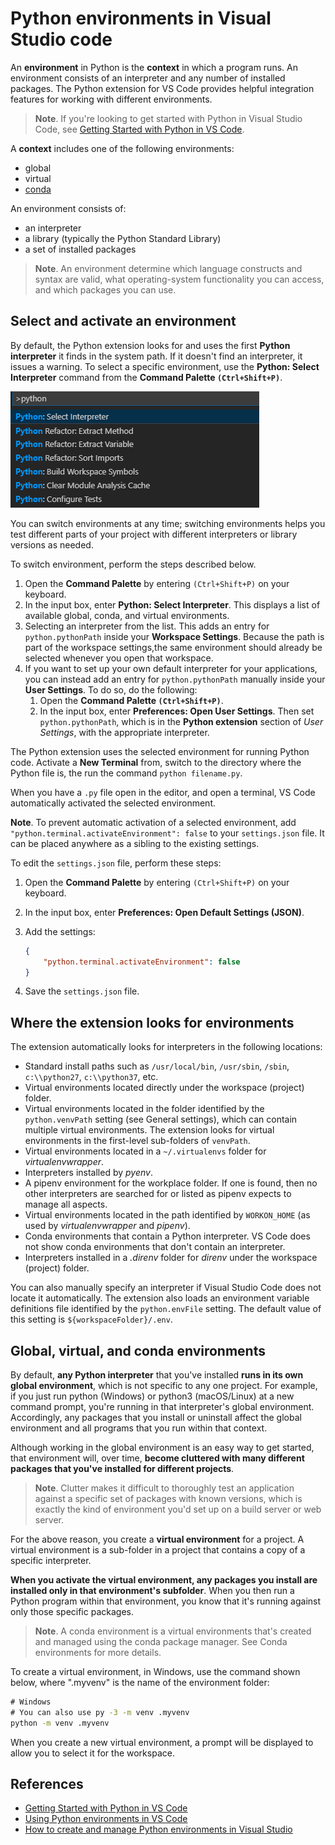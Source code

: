 # Python environments in Visual Studio code

An **environment** in Python is the **context** in which a program runs. An environment consists of an interpreter and any number of installed packages. The Python extension for VS Code provides helpful integration features for working with different environments.

> **Note**. If you're looking to get started with Python in Visual Studio Code, see [Getting Started with Python in VS Code](https://code.visualstudio.com/docs/python/python-tutorial).

A **context** includes one of the following environments:

- global
- virtual
- [conda](https://www.anaconda.com/)

An environment consists of:

- an interpreter
- a library (typically the Python Standard Library)
- a set of installed packages

> **Note**.
> An environment determine which language constructs and syntax are valid, what operating-system functionality you can access, and which packages you can use.


## Select and activate an environment

By default, the Python extension looks for and uses the first **Python interpreter** it finds in the system path. If it doesn't find an interpreter, it issues a warning.
To select a specific environment, use the **Python: Select Interpreter** command from the **Command Palette `(Ctrl+Shift+P)`**.

![select-environment](../../Media/Python/select-environment.PNG)

You can switch environments at any time; switching environments helps you test different parts of your project with different interpreters or library versions as needed.

To switch environment, perform the steps described below.

1. Open the **Command Palette** by entering `(Ctrl+Shift+P)` on your keyboard.
1. In the input box, enter **Python: Select Interpreter**. This displays a list of available global, conda, and virtual environments.
1. Selecting an interpreter from the list. This adds an entry for `python.pythonPath` inside your **Workspace Settings**. Because the path is part of the workspace settings,the same environment should already be selected whenever you open that workspace. 
1. If you want to set up your own default interpreter for your applications, you can instead add an entry for `python.pythonPath` manually inside your **User Settings**. To do so, do the following:
    1. Open the **Command Palette `(Ctrl+Shift+P)`**.
    1. In the input box, enter **Preferences: Open User Settings**. Then set `python.pythonPath`, which is in the **Python extension** section of *User Settings*, with the appropriate interpreter.

The Python extension uses the selected environment for running Python code. Activate a **New Terminal** from, switch to the directory where the Python file is, the run the command `python filename.py`. 

When you have a `.py` file open in the editor, and open a terminal, VS Code automatically activated the selected environment.

**Note**. To prevent automatic activation of a selected environment, add `"python.terminal.activateEnvironment": false` to your `settings.json` file. It can be placed anywhere as a sibling to the existing settings.

To edit the `settings.json` file, perform these steps:

1. Open the **Command Palette** by entering `(Ctrl+Shift+P)` on your keyboard.
1. In the input box, enter **Preferences: Open Default Settings (JSON)**.
1. Add the settings:

    ```json
    {
        "python.terminal.activateEnvironment": false
    }
    ```

1. Save the `settings.json` file.


## Where the extension looks for environments

The extension automatically looks for interpreters in the following locations:

- Standard install paths such as `/usr/local/bin`, `/usr/sbin`, `/sbin`, `c:\\python27`, `c:\\python37`, etc.
- Virtual environments located directly under the workspace (project) folder.
- Virtual environments located in the folder identified by the `python.venvPath` setting (see General settings), which can contain multiple virtual environments. The extension looks for virtual environments in the first-level sub-folders of `venvPath`.
- Virtual environments located in a `~/.virtualenvs` folder for *virtualenvwrapper*.
- Interpreters installed by *pyenv*.
- A pipenv environment for the workplace folder. If one is found, then no other interpreters are searched for or listed as pipenv expects to manage all aspects.
- Virtual environments located in the path identified by `WORKON_HOME` (as used by *virtualenvwrapper* and *pipenv*).
- Conda environments that contain a Python interpreter. VS Code does not show conda environments that don't contain an interpreter.
- Interpreters installed in a *.direnv* folder for *direnv* under the workspace (project) folder.

You can also manually specify an interpreter if Visual Studio Code does not locate it automatically.
The extension also loads an environment variable definitions file identified by the `python.envFile` setting. The default value of this setting is `${workspaceFolder}/.env`.

## Global, virtual, and conda environments

By default, **any Python interpreter** that you've installed **runs in its own global environment**, which is not specific to any one project. 
For example, if you just run python (Windows) or python3 (macOS/Linux) at a new command prompt, you're running in that interpreter's global environment. Accordingly, any packages that you install or uninstall affect the global environment and all programs that you run within that context.

Although working in the global environment is an easy way to get started, that environment will, over time, **become cluttered with many different packages that you've installed for different projects**. 

>**Note**. Clutter makes it difficult to thoroughly test an application against a specific set of packages with known versions, which is exactly the kind of environment you'd set up on a build server or web server.

For the above reason, you create a **virtual environment** for a project. A virtual environment is a sub-folder in a project that contains a copy of a specific interpreter. 

**When you activate the virtual environment, any packages you install are installed only in that environment's subfolder**. When you then run a Python program within that environment, you know that it's running against only those specific packages.

>**Note**. A conda environment is a virtual environments that's created and managed using the conda package manager. See Conda environments for more details.

To create a virtual environment, in Windows, use the command shown below, where ".myvenv" is the name of the environment folder:

```cmd
# Windows
# You can also use py -3 -m venv .myvenv
python -m venv .myvenv
```

When you create a new virtual environment, a prompt will be displayed to allow you to select it for the workspace.

## References

- [Getting Started with Python in VS Code](https://code.visualstudio.com/docs/python/python-tutorial)
- [Using Python environments in VS Code](https://code.visualstudio.com/docs/python/environments#_global-virtual-and-conda-environments)
- [How to create and manage Python environments in Visual Studio](https://docs.microsoft.com/en-us/visualstudio/python/managing-python-environments-in-visual-studio?view=vs-2019)

